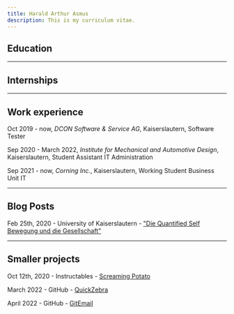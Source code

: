 ```yaml
---
title: Harald Arthur Asmus
description: This is my curriculum vitae.
---
```


## Education

[//]: <> (Sep 09 - Aug 17, Lion-Feuchtwanger-Gymnasium, Munich, Germany)

[//]: <> (Sep 17 - Mar 19, Hohenstaufen-Gymnasium, Kaiserslautern, Germany)

[//]: <> (Apr 19 - Nov 21, Computer Science, Technical University Kaiserslautern, Kaiserslautern, Germany)

[//]: <> (Nov 21 - now, Electrical Engineering and Information Technology, Technical University Kaiserslautern, Kaiserslautern, Germany)

---

## Internships

[//]: <> (Feb 14, 1 Week Internship Auto Teile Unger)

[//]: <> (Jun 18, Department Augumented Vision, 1 Week Internship DFKI KL)

---

## Work experience

Oct 2019 - now, *DCON Software & Service AG*, Kaiserslautern, Software Tester

Sep 2020 - March 2022, *Institute for Mechanical and Automotive Design*, Kaiserslautern, Student Assistant IT Administration

Sep 2021 - now, *Corning Inc.*, Kaiserslautern, Working Student Business Unit IT

---

## Blog Posts

Feb 25th, 2020 - University of Kaiserslautern - ["Die Quantified Self Bewegung und die Gesellschaft"](blogposts/quantified-self-and-society.md)

---

## Smaller projects

Oct 12th, 2020 - Instructables - [Screaming Potato](https://www.instructables.com/Potato-Soul-Bring-Any-Potato-to-Life-With-This-Sim/)

March 2022 - GitHub - [QuickZebra](https://github.com/haraldar/QuickZebra)

April 2022 - GitHub - [GitEmail](https://github.com/haraldar/GitEmail)
